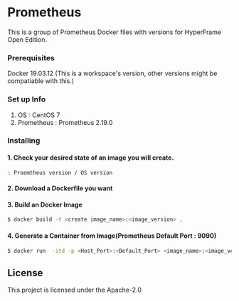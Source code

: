 # Prometheus

This is a group of Prometheus Docker files with versions for HyperFrame Open Edition.

### Prerequisites

Docker 19.03.12 (This is a workspace's version, other versions might be compatiable with this.)

### Set up Info
1) OS : CentOS 7
2) Prometheus : Prometheus 2.19.0

### Installing

#### 1. Check your desired state of an image you will create.

    : Proemtheus version / OS version

#### 2. Download a Dockerfile you want

#### 3. Build an Docker Image
```bash
$ docker build -t <create image_name>:<image_version> .
```
#### 4. Generate a Container from Image(Prometheus Default Port : 9090)
```bash
$ docker run  -itd -p <Host_Port>:<Default_Port> <image_name>:<image_version> --name <container_name> --privileged -v /sys/fs/cgroup:/sys/fs/cgroup /usr/sbin/init
```

## License

This project is licensed under the Apache-2.0
